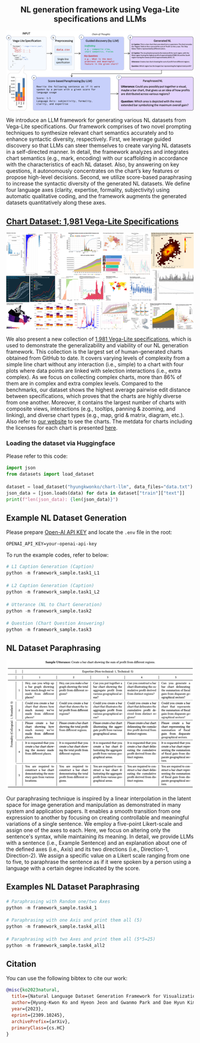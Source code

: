 <p align="center">
  <h2 align="center">NL generation framework using Vega-Lite specifications and LLMs</h2>
</p>

![img](https://github.com/hyungkwonko/chart-llm/blob/main/docs/static/img/fig3.png?raw=true)

We introduce an LLM framework for generating various NL datasets from Vega-Lite specifications. Our framework comprises of two novel prompting techniques to synthesize relevant chart semantics accurately and to enhance syntactic diversity, respectively. First, we leverage guided discovery so that LLMs can steer themselves to create varying NL datasets in a self-directed manner. In detail, the framework analyzes and integrates chart semantics (e.g., mark, encoding) with our scaffolding in accordance with the characteristics of each NL dataset. Also, by answering on key questions, it autonomously concentrates on the chart’s key features or propose high-level decisions. Second, we utilize score-based paraphrasing to increase the syntactic diversity of the generated NL datasets. We define four language axes (clarity, expertise, formality, subjectivity) using automatic qualitative coding, and the framework augments the generated datasets quantitatively along these axes.


## [Chart Dataset: 1,981 Vega-Lite Specifications](https://github.com/hyungkwonko/chart-llm/tree/main/docs/data/chart)

![img](https://github.com/hyungkwonko/chart-llm/blob/main/docs/static/img/teaser.png?raw=true)

We also present a new collection of [1,981 Vega-Lite specifications](https://github.com/hyungkwonko/chart-llm/tree/main/docs/data/chart), which is used to demonstrate the generalizability and viability of our NL generation framework. This collection is the largest set of human-generated charts obtained from GitHub to date. It covers varying levels of complexity from a simple line chart without any interaction (i.e., simple) to a chart with four plots where data points are linked with selection interactions (i.e., extra complex). As we focus on collecting complex charts, more than 86% of them are in complex and extra complex levels. Compared to the benchmarks, our dataset shows the highest average pairwise edit distance between specifications, which proves that the charts are highly diverse from one another. Moreover, it contains the largest number of charts with composite views, interactions (e.g., tooltips, panning & zooming, and linking), and diverse chart types (e.g., map, grid & matrix, diagram, etc.). Also refer to [our website](https://hyungkwonko.info/chart-llm/explorer.html) to see the charts. The metdata for charts including the licenses for each chart is presented [here](https://docs.google.com/spreadsheets/d/1zszDR2Rtf64v2RSUi7PpuWymhVV-4uQOmYJZqVxxDqc/edit?usp=sharing).

### Loading the dataset via Huggingface
Please refer to this code:
```python
import json
from datasets import load_dataset

dataset = load_dataset("hyungkwonko/chart-llm", data_files="data.txt")
json_data = [json.loads(data) for data in dataset["train"]["text"]]
print(f"len(json_data): {len(json_data)}")
```


## Example NL Dataset Generation
Please prepare [Open-AI API KEY](https://openai.com/blog/openai-api) and locate the `.env` file in the root:
```
OPENAI_API_KEY=your-openai-api-key
```

To run the example codes, refer to below:
```python
# L1 Caption Generation (Caption)
python -m framework_sample.task1_L1

# L2 Caption Generation (Caption)
python -m framework_sample.task1_L2

# Utterance (NL to Chart Generation)
python -m framework_sample.task2

# Question (Chart Question Answering)
python -m framework_sample.task3
```


## NL Dataset Paraphrasing

![img](https://github.com/hyungkwonko/chart-llm/blob/main/docs/static/img/paraphrase.png?raw=true)

Our paraphrasing technique is inspired by a linear interpolation in the latent space for image generation and manipulation as demonstrated in many system and application papers. It enables a smooth transition from one expression to another by focusing on creating controllable and meaningful variations of a single sentence. We employ a five-point Likert-scale and assign one of the axes to each. Here, we focus on altering only the sentence's syntax, while maintaining its meaning. In detail, we provide LLMs with a sentence (i.e., Example Sentence) and an explanation about one of the defined axes (i.e., Axis) and its two directions (i.e., Direction-1, Direction-2). We assign a specific value on a Likert scale ranging from one to five, to paraphrase the sentence as if it were spoken by a person using a language with a certain degree indicated by the score.

## Examples NL Dataset Paraphrasing
```python
# Paraphrasing with Random one/two Axes
python -m framework_sample.task4_1

# Paraphrasing with one Axis and print them all (5)
python -m framework_sample.task4_all1

# Paraphrasing with two Axes and print them all (5*5=25)
python -m framework_sample.task4_all2
```

## Citation

You can use the following bibtex to cite our work:

```bibtex
@misc{ko2023natural,
  title={Natural Language Dataset Generation Framework for Visualizations Powered by Large Language Models}, 
  author={Hyung-Kwon Ko and Hyeon Jeon and Gwanmo Park and Dae Hyun Kim and Nam Wook Kim and Juho Kim and Jinwook Seo},
  year={2023},
  eprint={2309.10245},
  archivePrefix={arXiv},
  primaryClass={cs.HC}
}
```